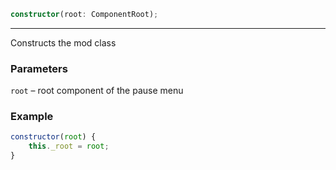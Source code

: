 ```ts
constructor(root: ComponentRoot);
```

<hr>

Constructs the mod class

### Parameters

`root`       &ndash; root component of the pause menu


### Example

```js
constructor(root) {
    this._root = root;
}
```

